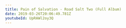 ```yaml
---
title: Pain of Salvation - Road Salt Two (Full Album)
date: 2019-03-26T20:06:49.781Z
youtubeId: UpRAWl2oy3Q
---
```

